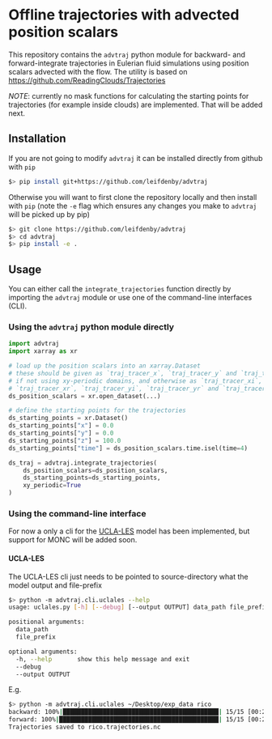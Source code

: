 # Offline trajectories with advected position scalars

This repository contains the `advtraj` python module for backward- and
forward-integrate trajectories in Eulerian fluid simulations using
position scalars advected with the flow. The utility is based on
https://github.com/ReadingClouds/Trajectories

*NOTE*: currently no mask functions for calculating the starting points for
trajectories (for example inside clouds) are implemented. That will be added
next.


## Installation

If you are not going to modify `advtraj` it can be installed directly from github with `pip`

```bash
$> pip install git+https://github.com/leifdenby/advtraj
```

Otherwise you will want to first clone the repository locally and then install
with `pip` (note the `-e` flag which ensures any changes you make to `advtraj`
will be picked up by pip)

```bash
$> git clone https://github.com/leifdenby/advtraj
$> cd advtraj
$> pip install -e .
```

## Usage

You can either call the `integrate_trajectories` function directly by importing
the `advtraj` module or use one of the command-line interfaces (CLI).

### Using the `advtraj` python module directly

```python
import advtraj
import xarray as xr

# load up the position scalars into an xarray.Dataset
# these should be given as `traj_tracer_x`, `traj_tracer_y` and `traj_tracer_z`
# if not using xy-periodic domains, and otherwise as `traj_tracer_xi`,
# `traj_tracer_xr`, `traj_tracer_yi`, `traj_tracer_yr` and `traj_tracer_z`
ds_position_scalars = xr.open_dataset(...)

# define the starting points for the trajectories
ds_starting_points = xr.Dataset()
ds_starting_points["x"] = 0.0
ds_starting_points["y"] = 0.0
ds_starting_points["z"] = 100.0
ds_starting_points["time"] = ds_position_scalars.time.isel(time=4)

ds_traj = advtraj.integrate_trajectories(
    ds_position_scalars=ds_position_scalars,
    ds_starting_points=ds_starting_points,
    xy_periodic=True
)
```

### Using the command-line interface

For now a only a cli for the [UCLA-LES](https://github.com/uclales/uclales)
model has been implemented, but support for MONC will be added soon.

#### UCLA-LES

The UCLA-LES cli just needs to be pointed to source-directory what the model
output and file-prefix

```bash
$> python -m advtraj.cli.uclales --help
usage: uclales.py [-h] [--debug] [--output OUTPUT] data_path file_prefix

positional arguments:
  data_path
  file_prefix

optional arguments:
  -h, --help       show this help message and exit
  --debug
  --output OUTPUT
```

E.g. 

```bash
$> python -m advtraj.cli.uclales ~/Desktop/exp_data rico
backward: 100%|███████████████████████████████████████████| 15/15 [00:21<00:00,  1.60it/s]
forward: 100%|████████████████████████████████████████████| 15/15 [00:27<00:00,  1.79s/it]
Trajectories saved to rico.trajectories.nc
```
